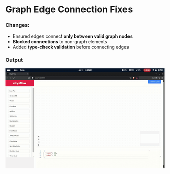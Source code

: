 # Graph Edge Connection Fixes

### Changes:

- Ensured edges connect **only between valid graph nodes**
- **Blocked connections** to non-graph elements
- Added **type-check validation** before connecting edges

### Output

![Edge Connection Demo](https://github.com/Sbragul26/test-submoule/raw/main/edge-conn.gif) 
